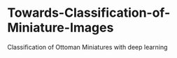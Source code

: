 # Towards-Classification-of-Miniature-Images
Classification of Ottoman Miniatures with deep learning 
